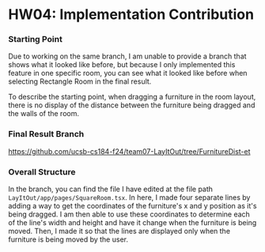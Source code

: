 # HW04: Implementation Contribution

### Starting Point
Due to working on the same branch, I am unable to provide a branch that shows what it looked like before, but because I only implemented this feature in one specific room, you can see what it looked like before when selecting Rectangle Room in the final result.

To describe the starting point, when dragging a furniture in the room layout, there is no display of the distance between the furniture being dragged and the walls of the room.
### Final Result Branch
https://github.com/ucsb-cs184-f24/team07-LayItOut/tree/FurnitureDist-et
### Overall Structure
In the branch, you can find the file I have edited at the file path `LayItOut/app/pages/SquareRoom.tsx`. In here, I made four separate lines by adding a way to get the coordinates of the furniture's x and y position as it's being dragged. I am then able to use these coordinates to determine each of the line's width and height and have it change when the furniture is being moved. Then, I made it so that the lines are displayed only when the furniture is being moved by the user.
